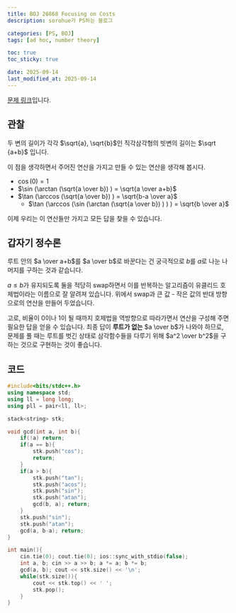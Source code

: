```yaml
---
title: BOJ 26868 Focusing on Costs
description: sorohue가 PS하는 블로그

categories: [PS, BOJ]
tags: [ad hoc, number theory]

toc: true
toc_sticky: true

date: 2025-09-14
last_modified_at: 2025-09-14
---
```


[문제 링크](https://boj.kr/26868)입니다.

## 관찰

두 변의 길이가 각각 $\sqrt{a}, \sqrt{b}$인 직각삼각형의 빗변의 길이는 $\sqrt {a+b}$ 입니다.

이 점을 생각하면서 주어진 연산을 가지고 만들 수 있는 연산을 생각해 봅시다.

- $\cos (0) = 1$
- $\sin (\arctan (\sqrt{a \over b}) ) = \sqrt{a \over a+b}$
- $\tan (\arccos (\sqrt{a \over b}) ) = \sqrt{b-a \over a}$
  - $\tan (\arccos (\sin (\arctan (\sqrt{a \over b}) ) ) ) = \sqrt{b \over a}$

이제 우리는 이 연산들만 가지고 모든 답을 찾을 수 있습니다.

## 갑자기 정수론

루트 안의 $a \over a+b$를 $a \over b$로 바꾼다는 건 궁극적으로 $b$를 $a$로 나눈 나머지를 구하는 것과 같습니다.

$a \le b$가 유지되도록 둘을 적당히 swap하면서 이를 반복하는 알고리즘이 유클리드 호제법이라는 이름으로 잘 알려져 있습니다. 위에서 swap과 큰 값 - 작은 값의 반대 방향으로의 연산을 만들어 두었습니다.

고로, 비율이 0이나 1이 될 때까지 호제법을 역방향으로 따라가면서 연산을 구성해 주면 필요한 답을 얻을 수 있습니다. 최종 답이 **루트가 없는** $a \over b$가 나와야 하므로, 문제를 풀 때는 루트를 벗긴 상태로 삼각함수들을 다루기 위해 $a^2 \over b^2$을 구하는 것으로 구현하는 것이 좋습니다.

## 코드

```cpp
#include<bits/stdc++.h>
using namespace std;
using ll = long long;
using pll = pair<ll, ll>;

stack<string> stk;

void gcd(int a, int b){
    if(!a) return;
    if(a == b){
        stk.push("cos");
        return;
    }
    if(a > b){
        stk.push("tan");
        stk.push("acos");
        stk.push("sin");
        stk.push("atan");
        gcd(b, a); return;
    }
    stk.push("sin");
    stk.push("atan");
    gcd(a, b-a); return;
}

int main(){
    cin.tie(0); cout.tie(0); ios::sync_with_stdio(false);
    int a, b; cin >> a >> b; a *= a; b *= b;
    gcd(a, b); cout << stk.size() << '\n';
    while(stk.size()){
        cout << stk.top() << ' ';
        stk.pop();
    }
}
```
